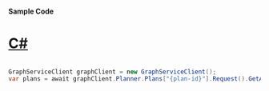 #### Sample Code
# [C#](#tab/Csharp)

```C#

GraphServiceClient graphClient = new GraphServiceClient();
var plans = await graphClient.Planner.Plans["{plan-id}"].Request().GetAsync();

```